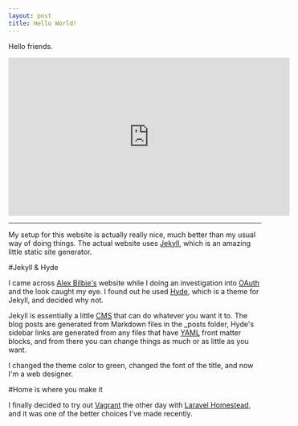```yaml
---
layout: post
title: Hello World!
---
```


Hello friends.

<iframe width="560" height="315" src="https://www.youtube.com/embed/G4VAdWJXyFk" frameborder="0" allowfullscreen></iframe>

-----

My setup for this website is actually really nice, much better than my usual way of doing things. The actual website uses [Jekyll](http://jekyllrb.com/), which is an amazing little static site generator. 

#Jekyll & Hyde

I came across [Alex Bilbie's](http://alexbilbie.com/) website while I doing an investigation into [OAuth](http://alexbilbie.com/2015/04/oauth-open-redirector-attack/) and the look caught my eye. I found out he used [Hyde](http://hyde.getpoole.com/), which is a theme for Jekyll, and decided why not.

Jekyll is essentially a little [CMS](https://wordpress.org/) that can do whatever you want it to. The blog posts are generated from Markdown files in the _posts folder, Hyde's sidebar links are generated from any files that have [YAML](http://yaml.org/) front matter blocks, and from there you can change things as much or as little as you want.

I changed the theme color to green, changed the font of the title, and now I'm a web designer.

#Home is where you make it

I finally decided to try out [Vagrant](https://www.vagrantup.com/) the other day with [Laravel Homestead](http://laravel.com/docs/5.0/homestead), and it was one of the better choices I've made recently. 